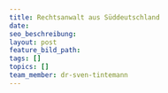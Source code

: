 ```yaml
---
title: Rechtsanwalt aus Süddeutschland
date:
seo_beschreibung:
layout: post
feature_bild_path:
tags: []
topics: []
team_member: dr-sven-tintemann
---
```

